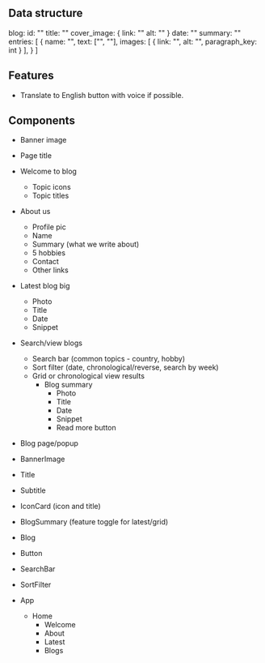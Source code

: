 ## Data structure

blog:
    id: ""
    title: ""
    cover_image: {
        link: ""
        alt: ""
    }
    date: ""
    summary: ""
    entries:
        [
            {
                name: "",
                text: ["", ""],
                images: [
                    {
                        link: "",
                        alt: "",
                        paragraph_key: int
                    }
                ],
            }
        ]
    
## Features

- Translate to English button with voice if possible.

## Components

- Banner image
- Page title
- Welcome to blog
    - Topic icons
    - Topic titles
- About us
    - Profile pic
    - Name
    - Summary (what we write about)
    - 5 hobbies
    - Contact
    - Other links
- Latest blog big
    - Photo
    - Title
    - Date
    - Snippet
- Search/view blogs
    - Search bar (common topics - country, hobby)
    - Sort filter (date, chronological/reverse, search by week)
    - Grid or chronological view results
        - Blog summary
            - Photo
            - Title
            - Date
            - Snippet
            - Read more button
- Blog page/popup

- BannerImage
- Title
- Subtitle
- IconCard (icon and title)
- BlogSummary (feature toggle for latest/grid)
- Blog
- Button
- SearchBar
- SortFilter

- App
    - Home
        - Welcome
        - About
        - Latest
        - Blogs